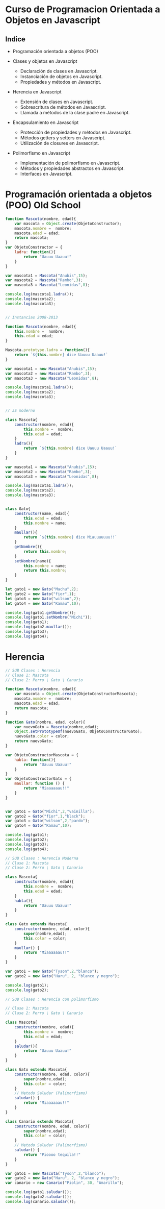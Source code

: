# Curso de Programacion Orientada a Objetos en Javascript

## Indice

- Programación orientada a objetos (POO) 

- Clases y objetos en Javascript
    - Declaración de clases en Javascript.
    - Instanciación de objetos en Javascript.
    - Propiedades y métodos en Javascript.

- Herencia en Javascript
    - Extensión de clases en Javascript.
    - Sobrescritura de métodos en Javascript.
    - Llamada a métodos de la clase padre en Javascript.

- Encapsulamiento en Javascript
    - Protección de propiedades y métodos en Javascript.
    - Métodos getters y setters en Javascript.
    - Utilización de closures en Javascript.

- Polimorfismo en Javascript
    - Implementación de polimorfismo en Javascript.
    - Métodos y propiedades abstractos en Javascript.
    - Interfaces en Javascript.

# Programación orientada a objetos (POO) Old School

```javascript
function Mascota(nombre, edad){
    var mascota = Object.create(ObjetoConstructor);   
    mascota.nombre =  nombre;
    mascota.edad = edad;
    return mascota;
}
var ObjetoConstructor = {
    ladra: function(){
        return "Uauuu Uaauu!"
    }
}

var mascota1 = Mascota("Anubis",15);
var mascota2 = Mascota("Rambo",3);
var mascota3 = Mascota("Leonidas",8);

console.log(mascota1.ladra());
console.log(mascota2);
console.log(mascota3);
```


```javascript

// Instancias 2008-2013

function Mascota(nombre, edad){
    this.nombre =  nombre;
    this.edad = edad;
}

Mascota.prototype.ladra = function(){
    return `${this.nombre} dice Uauuu Uaauu!`
}

var mascota1 = new Mascota("Anubis",15);
var mascota2 = new Mascota("Rambo",3);
var mascota3 = new Mascota("Leonidas",8);

console.log(mascota1.ladra());
console.log(mascota2);
console.log(mascota3);

```


```javascript

// JS moderno

class Mascota{
    constructor(nombre, edad){
        this.nombre =  nombre;
        this.edad = edad;
    }
    ladra(){
        return `${this.nombre} dice Uauuu Uaauu!`
    }
}

var mascota1 = new Mascota("Anubis",15);
var mascota2 = new Mascota("Rambo",3);
var mascota3 = new Mascota("Leonidas",8);

console.log(mascota1.ladra());
console.log(mascota2);
console.log(mascota3);


class Gato{
    constructor(name, edad){
        this.edad = edad;
        this.nombre = name;
    }
    maullar(){
        return `${this.nombre} dice Miauuuuuuu!!`
    }
    getNombre(){
        return this.nombre;
    }
    setNombre(name){
        this.nombre = name;
        return this.nombre;
    }
}

let gato1 = new Gato("Machu",2);
let gato2 = new Gato("fior",1);
let gato3 = new Gato("wilson",2);
let gato4 = new Gato("Kamau",10);

console.log(gato1.getNombre());
console.log(gato1.setNombre("Michi"));
console.log(gato1);
console.log(gato2.maullar());
console.log(gato3);
console.log(gato4);
```

# Herencia

``` js
// SUB Clases : Herencia
// Clase 1: Mascota
// Clase 2: Perro \ Gato \ Canario

function Mascota(nombre, edad){
    var mascota = Object.create(ObjetoConstructorMascota);   
    mascota.nombre =  nombre;
    mascota.edad = edad;
    return mascota;
}

function Gato(nombre, edad, color){
    var nuevoGato = Mascota(nombre,edad);
    Object.setPrototypeOf(nuevoGato, ObjetoConstructorGato);
    nuevoGato.color = color;
    return nuevoGato;
}

var ObjetoConstructorMascota = {
    habla: function(){
        return "Uauuu Uaauu!"
    }
}
var ObjetoConstructorGato = {
    maullar: function () {
        return "Miaaaaaau!!"
    } 
}


var gato1 = Gato("Michi",2,"vainilla");
var gato2 = Gato("fior",1,"black");
var gato3 = Gato("wilson",2,"pardo");
var gato4 = Gato("Kamau",10);

console.log(gato1);
console.log(gato2);
console.log(gato3);
console.log(gato4);
```

``` js
// SUB Clases : Herencia Moderna
// Clase 1: Mascota
// Clase 2: Perro \ Gato \ Canario

class Mascota{
    constructor(nombre, edad){
        this.nombre =  nombre;
        this.edad = edad;
    }   
    habla(){
        return "Uauuu Uaauu!"
    }
}

class Gato extends Mascota{
    constructor(nombre, edad, color){
        super(nombre,edad);
        this.color = color;
    }
    maullar() {
        return "Miaaaaaau!!"
    }
}

var gato1 = new Gato("Tyson",2,"blanco");
var gato2 = new Gato("Haru", 2, "blanco y negro");

console.log(gato1);
console.log(gato2);

```

``` js
// SUB Clases : Herencia con polimorfismo

// Clase 1: Mascota
// Clase 2: Perro \ Gato \ Canario

class Mascota{
    constructor(nombre, edad){
        this.nombre =  nombre;
        this.edad = edad;
    }   
    saludar(){
        return "Uauuu Uaauu!"
    }
}

class Gato extends Mascota{
    constructor(nombre, edad, color){
        super(nombre,edad);
        this.color = color;
    }
    // Metodo Saludar (Palimorfismo)
    saludar() {
        return "Miaaaaaau!!"
    }
}

class Canario extends Mascota{
    constructor(nombre, edad, color){
        super(nombre,edad);
        this.color = color;
    }
    // Metodo Saludar (Palimorfismo)
    saludar() {
        return "Pioooo tequila!!"
    }
}

var gato1 = new Mascota("Tyson",2,"blanco");
var gato2 = new Gato("Haru", 2, "blanco y negro");
var canario = new Canario("Piolin", 30, "Amarillo");

console.log(gato1.saludar());
console.log(gato2.saludar());
console.log(canario.saludar());

```
